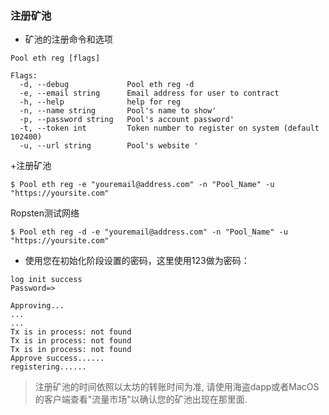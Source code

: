 ### 注册矿池 <!-- {docsify-ignore} -->

+ 矿池的注册命令和选项

```Usage:
Pool eth reg [flags]

Flags:
  -d, --debug             Pool eth reg -d
  -e, --email string      Email address for user to contract
  -h, --help              help for reg
  -n, --name string       Pool's name to show'
  -p, --password string   Pool's account password'
  -t, --token int         Token number to register on system (default 102400)
  -u, --url string        Pool's website '
```

+注册矿池

```console
$ Pool eth reg -e "youremail@address.com" -n "Pool_Name" -u "https://yoursite.com"
```

Ropsten测试网络

```console
$ Pool eth reg -d -e "youremail@address.com" -n "Pool_Name" -u "https://yoursite.com"
```

+ 使用您在初始化阶段设置的密码，这里使用123做为密码： 

```console
log init success
Password=>
```

```console
Approving...
...
...
Tx is in process: not found
Tx is in process: not found
Tx is in process: not found
Approve success......
registering......
```

>注册矿池的时间依照以太坊的转账时间为准, 请使用海盗dapp或者MacOS的客户端查看"流量市场"以确认您的矿池出现在那里面.

